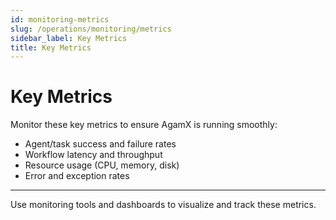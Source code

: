 ```yaml
---
id: monitoring-metrics
slug: /operations/monitoring/metrics
sidebar_label: Key Metrics
title: Key Metrics
---
```


# Key Metrics

Monitor these key metrics to ensure AgamX is running smoothly:

- Agent/task success and failure rates
- Workflow latency and throughput
- Resource usage (CPU, memory, disk)
- Error and exception rates

---

Use monitoring tools and dashboards to visualize and track these metrics. 